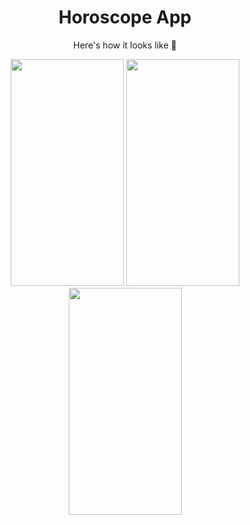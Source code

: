 <h1 align="center">Horoscope App</h1>
<p align="center">Here's how it looks like 🧐</p>
  <p align="center">
    <img src="https://user-images.githubusercontent.com/70858557/132691476-7775b501-640b-432d-904b-400a1eb470c4.png" height="363px" width="181px"> <img src="https://user-images.githubusercontent.com/70858557/132691967-f6b6d566-8105-4745-94f8-eccba32868f7.png" height="363px" width="181px"> <img src="https://user-images.githubusercontent.com/70858557/132692205-14b2a8fe-e606-457c-aa72-bdad8a1029eb.png" height="363px" width="181px">
